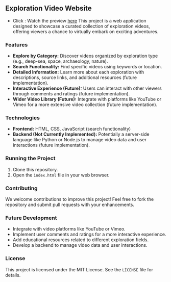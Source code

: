 ## Exploration Video Website

- Click : Watch the preview [here](https://kvnbbg.github.io/Vision-Week-Virtual-Exploration/)
This project is a web application designed to showcase a curated collection of exploration videos, offering viewers a chance to virtually embark on exciting adventures.

### Features

* **Explore by Category:** Discover videos organized by exploration type (e.g., deep-sea, space, archaeology, nature).
* **Search Functionality:** Find specific videos using keywords or location.
* **Detailed Information:** Learn more about each exploration with descriptions, source links, and additional resources (future implementation).
* **Interactive Experience (Future):** Users can interact with other viewers through comments and ratings (future implementation).
* **Wider Video Library (Future):** Integrate with platforms like YouTube or Vimeo for a more extensive video collection (future implementation).

### Technologies

* **Frontend:** HTML, CSS, JavaScript (search functionality)
* **Backend (Not Currently Implemented):** Potentially a server-side language like Python or Node.js to manage video data and user interactions (future implementation).

### Running the Project

1. Clone this repository.
2. Open the `index.html` file in your web browser.

### Contributing

We welcome contributions to improve this project! Feel free to fork the repository and submit pull requests with your enhancements.

### Future Development

* Integrate with video platforms like YouTube or Vimeo.
* Implement user comments and ratings for a more interactive experience.
* Add educational resources related to different exploration fields.
* Develop a backend to manage video data and user interactions.

### License

This project is licensed under the MIT License. See the `LICENSE` file for details.

